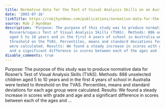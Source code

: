 ```yaml
---
title: Normative data for the Test of Visual Analysis Skills on an Australian population
date: '2003-07-16'
linkTitle: https://robjhyndman.com/publications/normative-data-for-the-test-of-visual-analysis-skills-on-an-australian-population/
source: Rob J Hyndman
description: 'Purpose: The purpose of this study was to produce normative data for
  Rosner&rsquo;s Test of Visual Analysis Skills (TVAS). Methods: 886 unselected children
  aged 5 to 10 years and in the first 4 years of school in Australia were tested to
  threshold on the TVAS. Percentiles, means and standard deviations for each age group
  were calculated. Results: We found a steady increase in scores with grade and age
  and a significant difference in scores between each of the ages and ...'
disable_comments: true
---
```

Purpose: The purpose of this study was to produce normative data for Rosner&rsquo;s Test of Visual Analysis Skills (TVAS). Methods: 886 unselected children aged 5 to 10 years and in the first 4 years of school in Australia were tested to threshold on the TVAS. Percentiles, means and standard deviations for each age group were calculated. Results: We found a steady increase in scores with grade and age and a significant difference in scores between each of the ages and ...